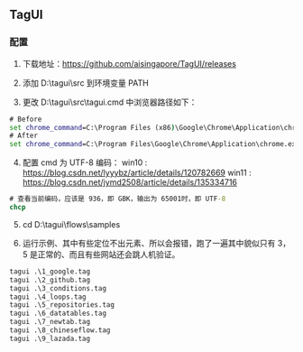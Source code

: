 ## TagUI

### 配置

1. 下载地址：https://github.com/aisingapore/TagUI/releases

2. 添加 D:\tagui\src 到环境变量 PATH

3. 更改 D:\tagui\src\tagui.cmd 中浏览器路径如下：

```cmd
# Before
set chrome_command=C:\Program Files (x86)\Google\Chrome\Application\chrome.exe
# After
set chrome_command=C:\Program Files\Google\Chrome\Application\chrome.exe
```

4. 配置 cmd 为 UTF-8 编码： win10 : https://blog.csdn.net/lyyybz/article/details/120782669 win11 : https://blog.csdn.net/jymd2508/article/details/135334716

```cmd
# 查看当前编码，应该是 936，即 GBK，输出为 65001时，即 UTF-8
chcp
```

5. cd D:\tagui\flows\samples

6. 运行示例、其中有些定位不出元素、所以会报错，跑了一遍其中貌似只有 3，5 是正常的、而且有些网站还会跳人机验证。

```cmd
tagui .\1_google.tag
tagui .\2_github.tag
tagui .\3_conditions.tag
tagui .\4_loops.tag
tagui .\5_repositories.tag
tagui .\6_datatables.tag
tagui .\7_newtab.tag
tagui .\8_chineseflow.tag
tagui .\9_lazada.tag
```
